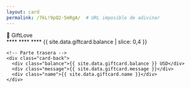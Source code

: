 ```yaml
---
layout: card
permalink: /7kL!9pQ2-5mRgA/  # URL imposible de adivinar
---
```


<div class="card-container">
  <div class="card" onclick="flipCard()">
    <!-- Parte frontal -->
    <div class="card-front">
      <div class="glitter"></div>
      <div class="bank-logo">💝 GiftLove</div>
      <div class="chip"></div>
      <div class="fake-number">**** **** **** {{ site.data.giftcard.balance | slice: 0,4 }}</div>
    </div>
    
    <!-- Parte trasera -->
    <div class="card-back">
      <div class="balance">{{ site.data.giftcard.balance }} USD</div>
      <div class="message">{{ site.data.giftcard.message }}</div>
      <div class="name">{{ site.data.giftcard.name }}</div>
    </div>
  </div>
</div>

<!-- CSS y JS específicos de la tarjeta -->
<link rel="stylesheet" href="{{ '/assets/css/giftcard.css' | relative_url }}">
<script src="{{ '/assets/js/giftcard.js' | relative_url }}"></script>